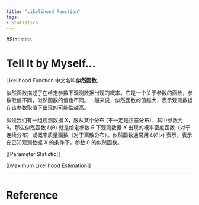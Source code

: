 ```yaml
---
title: "Likelihood Function"
tags:
- Statistics
---
```


#Statistics 

# Tell It by Myself...

Likelihood Function 中文名叫**似然函数**，

似然函数描述了在给定参数下观测数据出现的概率。它是一个关于参数的函数，参数取值不同，似然函数的值也不同。一般来说，似然函数的值越大，表示观测数据在该参数取值下出现的可能性越高。

假设我们有一组观测数据 X，服从某个分布 (不一定是正态分布），其中参数为 θ。那么似然函数 $L(θ)$ 就是给定参数 $θ$ 下观测数据 $X$ 出现的概率密度函数（对于连续分布）或概率质量函数（对于离散分布）。似然函数通常用 $L(θ|x)$ 表示，表示在已知观测数据 $X$ 的条件下，参数 θ 的似然函数。

[[Parameter Statistic]]

[[Maximum Likelihood Estimation]]


---



# Reference 

